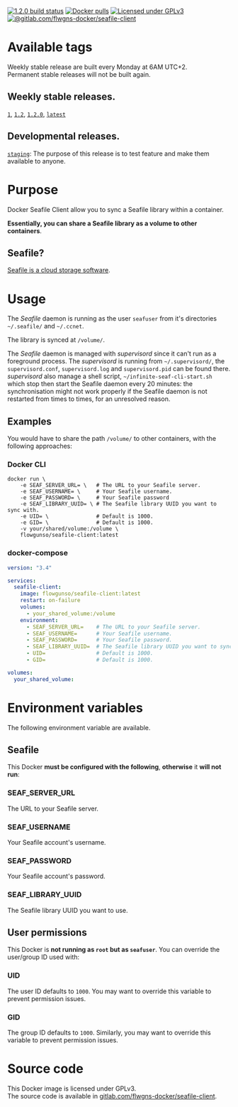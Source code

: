 [![1.2.0 build status](https://gitlab.com/flwgns-docker/seafile-client/badges/1.2.0/pipeline.svg)](https://gitlab.com/flwgns-docker/seafile-client/commits/1.2.0)
[![Docker pulls](https://img.shields.io/docker/pulls/flowgunso/seafile-client.svg)](https://hub.docker.com/r/flowgunso/seafile-client)
[![Licensed under GPLv3](https://img.shields.io/badge/License-GPLv3-red.svg)](https://www.gnu.org/licenses/gpl-3.0)
[![@gitlab.com/flwgns-docker/seafile-client](https://img.shields.io/badge/Source%20code-GitLab-red.svg)](https://gitlab.com/flwgns-docker/seafile-client/)

# Available tags

Weekly stable release are built every Monday at 6AM UTC+2.  
Permanent stable releases will not be built again.

## Weekly stable releases.
[`1`](https://gitlab.com/flwgns-docker/seafile-client/tags/1.2.0),
[`1.2`](https://gitlab.com/flwgns-docker/seafile-client/tags/1.2.0),
[`1.2.0`](https://gitlab.com/flwgns-docker/seafile-client/tags/1.2.0),
[`latest`](https://gitlab.com/flwgns-docker/seafile-client/tags/1.2.0)

## Developmental releases.
[`staging`](https://gitlab.com/flwgns-docker/seafile-client/tree/staging):
The purpose of this release is to test feature and make them available to anyone.

# Purpose
Docker Seafile Client allow you to sync a Seafile library within a container.

**Essentially, you can share a Seafile library as a volume to other containers**.

## Seafile?
[Seafile is a cloud storage software](https://www.seafile.com/).


# Usage
The *Seafile* daemon is running as the user `seafuser` from it's directories `~/.seafile/` and `~/.ccnet`.

The library is synced at `/volume/`.

The *Seafile* daemon is managed with *supervisord* since it can't run as a foreground process.
The *supervisord* is running from `~/.supervisord/`, the `supervisord.conf`, `supervisord.log` and `supervisord.pid` can be found there.  
*supervisord* also manage a shell script, `~/infinite-seaf-cli-start.sh` which stop then start the Seafile daemon every 20 minutes: the synchronisation might not work properly if the Seafile daemon is not restarted from times to times, for an unresolved reason.
## Examples
You would have to share the path `/volume/` to other containers, with the following approaches:
### Docker CLI
```
docker run \ 
    -e SEAF_SERVER_URL= \   # The URL to your Seafile server.
    -e SEAF_USERNAME= \     # Your Seafile username.
    -e SEAF_PASSWORD= \     # Your Seafile password
    -e SEAF_LIBRARY_UUID= \ # The Seafile library UUID you want to sync with.
    -e UID= \               # Default is 1000.
    -e GID= \               # Default is 1000.
    -v your/shared/volume:/volume \
    flowgunso/seafile-client:latest
```
### docker-compose
```yaml
version: "3.4"

services:
  seafile-client:
    image: flowgunso/seafile-client:latest
    restart: on-failure
    volumes:
      - your_shared_volume:/volume
    environment:
      - SEAF_SERVER_URL=    # The URL to your Seafile server.
      - SEAF_USERNAME=      # Your Seafile username.
      - SEAF_PASSWORD=      # Your Seafile password.
      - SEAF_LIBRARY_UUID=  # The Seafile library UUID you want to sync with.
      - UID=                # Default is 1000.
      - GID=                # Default is 1000.

volumes:
  your_shared_volume:
```


# Environment variables
The following environment variable are available.

## Seafile
This Docker **must be configured with the following**, **otherwise** it **will not run**:
### SEAF_SERVER_URL
The URL to your Seafile server.
### SEAF_USERNAME
Your Seafile account's username.
### SEAF_PASSWORD
Your Seafile account's password.
### SEAF_LIBRARY_UUID
The Seafile library UUID you want to use.

## User permissions
This Docker is **not running as `root` but as `seafuser`**. You can override the user/group ID used with:
### UID
The user ID defaults to `1000`. You may want to override this variable to prevent permission issues.
### GID
The group ID defaults to `1000`. Similarly, you may want to override this variable to prevent permission issues.

# Source code
This Docker image is licensed under GPLv3.  
The source code is available in [gitlab.com/flwgns-docker/seafile-client](https://gitlab.com/flwgns-docker/seafile-client/).